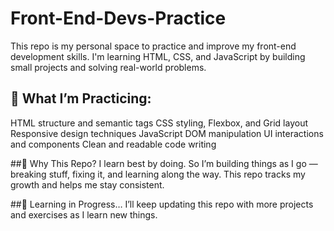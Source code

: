 # Front-End-Devs-Practice

This repo is my personal space to practice and improve my front-end development skills.
I'm learning HTML, CSS, and JavaScript by building small projects and solving real-world problems.

## 📘 What I’m Practicing:
HTML structure and semantic tags
CSS styling, Flexbox, and Grid layout
Responsive design techniques
JavaScript DOM manipulation
UI interactions and components
Clean and readable code writing

##🎯 Why This Repo?
I learn best by doing. So I’m building things as I go — breaking stuff, fixing it, and learning along the way. This repo tracks my growth and helps me stay consistent.

##🚀 Learning in Progress…
I’ll keep updating this repo with more projects and exercises as I learn new things.
